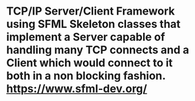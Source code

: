 # TCP/IP Server/Client Framework using SFML Skeleton classes that implement a Server capable of handling many TCP connects and a Client which would connect to it both in a non blocking fashion. https://www.sfml-dev.org/
